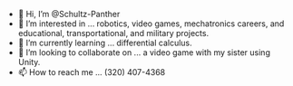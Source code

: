 - 👋 Hi, I’m @Schultz-Panther
- 👀 I’m interested in ... robotics, video games, mechatronics careers, and educational, transportational, and military projects.
- 🌱 I’m currently learning ... differential calculus.
- 💞️ I’m looking to collaborate on ... a video game with my sister using Unity.
- 📫 How to reach me ... (320) 407-4368

<!---
Schultz-Panther/Schultz-Panther is a ✨ special ✨ repository because its `README.md` (this file) appears on your GitHub profile.
You can click the Preview link to take a look at your changes.
--->
